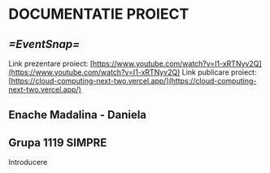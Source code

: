 # DOCUMENTATIE PROIECT
## *=EventSnap=* 

Link prezentare proiect: [https://www.youtube.com/watch?v=I1-xRTNyv2Q](https://www.youtube.com/watch?v=I1-xRTNyv2Q)
Link publicare proiect: [https://cloud-computing-next-two.vercel.app/](https://cloud-computing-next-two.vercel.app/)

## Enache Madalina - Daniela
## Grupa 1119 SIMPRE

Introducere
